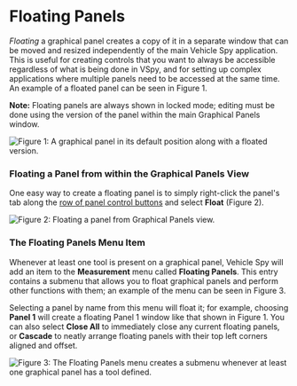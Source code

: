 # Floating Panels

_Floating_ a graphical panel creates a copy of it in a separate window that can be moved and resized independently of the main Vehicle Spy application. This is useful for creating controls that you want to always be accessible regardless of what is being done in VSpy, and for setting up complex applications where multiple panels need to be accessed at the same time. An example of a floated panel can be seen in Figure 1.

**Note:** Floating panels are always shown in locked mode; editing must be done using the version of the panel within the main Graphical Panels window.

![Figure 1: A graphical panel in its default position along with a floated version.](../../../.gitbook/assets/panel\_floated.gif)

### Floating a Panel from within the Graphical Panels View

One easy way to create a floating panel is to simply right-click the panel's tab along the [row of panel control buttons](graphical-panels-select-and-work-with-panels.md) and select **Float** (Figure 2).

![Figure 2: Floating a panel from Graphical Panels view.](../../../.gitbook/assets/panel\_float\_menu.gif)

### The Floating Panels Menu Item

Whenever at least one tool is present on a graphical panel, Vehicle Spy will add an item to the **Measurement** menu called **Floating Panels**. This entry contains a submenu that allows you to float graphical panels and perform other functions with them; an example of the menu can be seen in Figure 3.

Selecting a panel by name from this menu will float it; for example, choosing **Panel 1** will create a floating Panel 1 window like that shown in Figure 1. You can also select **Close All** to immediately close any current floating panels, or **Cascade** to neatly arrange floating panels with their top left corners aligned and offset.

![Figure 3: The Floating Panels menu creates a submenu whenever at least one graphical panel has a tool defined.](../../../.gitbook/assets/panel\_floating.gif)
